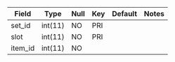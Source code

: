 **Field**|**Type**|**Null**|**Key**|**Default**|**Notes**
-----|-----|-----|-----|-----|-----
set\_id|int(11)|NO|PRI| | 
slot|int(11)|NO|PRI| | 
item\_id|int(11)|NO| | | 